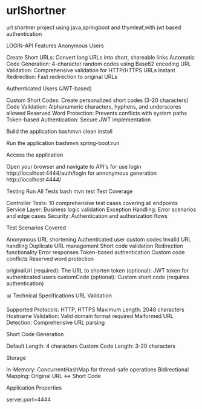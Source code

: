 # urlShortner
url shortner project using java,springboot and thymleaf,with jwt based authentication

LOGIN-API
Features
Anonymous Users

Create Short URLs: Convert long URLs into short, shareable links
Automatic Code Generation: 4-character random codes using Base62 encoding
URL Validation: Comprehensive validation for HTTP/HTTPS URLs
Instant Redirection: Fast redirection to original URLs

Authenticated Users (JWT-based)

Custom Short Codes: Create personalized short codes (3-20 characters)
Code Validation: Alphanumeric characters, hyphens, and underscores allowed
Reserved Word Protection: Prevents conflicts with system paths
Token-based Authentication: Secure JWT implementation



Build the application
bashmvn clean install

Run the application
bashmvn spring-boot:run

Access the application

Open your browser and navigate to
API's
for  use login
http://localhost:4444/auth/login
for annonymous generation http://localhost:4444/


Testing
Run All Tests
bash mvn test
Test Coverage

Controller Tests: 10 comprehensive test cases covering all endpoints
Service Layer: Business logic validation
Exception Handling: Error scenarios and edge cases
Security: Authentication and authorization flows

Test Scenarios Covered

 Anonymous URL shortening
 Authenticated user custom codes
 Invalid URL handling
 Duplicate URL management
 Short code validation
 Redirection functionality
 Error responses
Token-based authentication
Custom code conflicts
Reserved word protection

originalUrl (required): The URL to shorten
token (optional): JWT token for authenticated users
customCode (optional): Custom short code (requires authentication)


📊 Technical Specifications
URL Validation

Supported Protocols: HTTP, HTTPS
Maximum Length: 2048 characters
Hostname Validation: Valid domain format required
Malformed URL Detection: Comprehensive URL parsing

Short Code Generation

Default Length: 4 characters
Custom Code Length: 3-20 characters

Storage

In-Memory: ConcurrentHashMap for thread-safe operations
Bidirectional Mapping: Original URL ↔ Short Code

Application Properties

server.port=4444

























